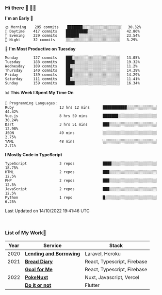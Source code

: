 ### Hi there 👋 🧑‍💻



<!--START_SECTION:waka-->
**I'm an Early 🐤** 

```text
🌞 Morning    295 commits    ███████░░░░░░░░░░░░░░░░░░   30.32% 
🌆 Daytime    417 commits    ██████████░░░░░░░░░░░░░░░   42.86% 
🌃 Evening    229 commits    ██████░░░░░░░░░░░░░░░░░░░   23.54% 
🌙 Night      32 commits     ░░░░░░░░░░░░░░░░░░░░░░░░░   3.29%

```
📅 **I'm Most Productive on Tuesday** 

```text
Monday       127 commits    ███░░░░░░░░░░░░░░░░░░░░░░   13.05% 
Tuesday      188 commits    ████░░░░░░░░░░░░░░░░░░░░░   19.32% 
Wednesday    109 commits    ██░░░░░░░░░░░░░░░░░░░░░░░   11.2% 
Thursday     140 commits    ███░░░░░░░░░░░░░░░░░░░░░░   14.39% 
Friday       139 commits    ███░░░░░░░░░░░░░░░░░░░░░░   14.29% 
Saturday     111 commits    ██░░░░░░░░░░░░░░░░░░░░░░░   11.41% 
Sunday       159 commits    ████░░░░░░░░░░░░░░░░░░░░░   16.34%

```


📊 **This Week I Spent My Time On** 

```text
💬 Programming Languages: 
Ruby                     13 hrs 12 mins      ███████████░░░░░░░░░░░░░░   44.42% 
Vue.js                   8 hrs 59 mins       ███████░░░░░░░░░░░░░░░░░░   30.24% 
Dart                     3 hrs 51 mins       ███░░░░░░░░░░░░░░░░░░░░░░   12.98% 
JSON                     49 mins             ░░░░░░░░░░░░░░░░░░░░░░░░░   2.75% 
YAML                     48 mins             ░░░░░░░░░░░░░░░░░░░░░░░░░   2.71%

```

**I Mostly Code in TypeScript** 

```text
TypeScript               3 repos             ████░░░░░░░░░░░░░░░░░░░░░   18.75% 
HTML                     2 repos             ███░░░░░░░░░░░░░░░░░░░░░░   12.5% 
PHP                      2 repos             ███░░░░░░░░░░░░░░░░░░░░░░   12.5% 
JavaScript               2 repos             ███░░░░░░░░░░░░░░░░░░░░░░   12.5% 
Python                   1 repo              █░░░░░░░░░░░░░░░░░░░░░░░░   6.25%

```



 Last Updated on 14/10/2022 19:41:46 UTC
<!--END_SECTION:waka-->


<br />

### List of My Work🚀

| Year | Service | Stack |
|--|--|--|
| 2020 | [**Lending and Borrowing**](https://lending-and-borrowing.herokuapp.com/) | Laravel, Heroku |
| 2021 | [**Bread Diary**](https://bread-diary-web.web.app/) | React, Typescript, Firebase |
|  | [**Goal for Me**](https://goal-for-me.web.app/) | React, Typescript, Firebase |
| 2022 | [**PokeNuxt**](https://pokenuxt.vercel.app/) | Nuxt, Javascript, Vercel |
|  | [**Do it or not**](https://apps.apple.com/jp/app/do-it-or-not/id1613818865) | Flutter |